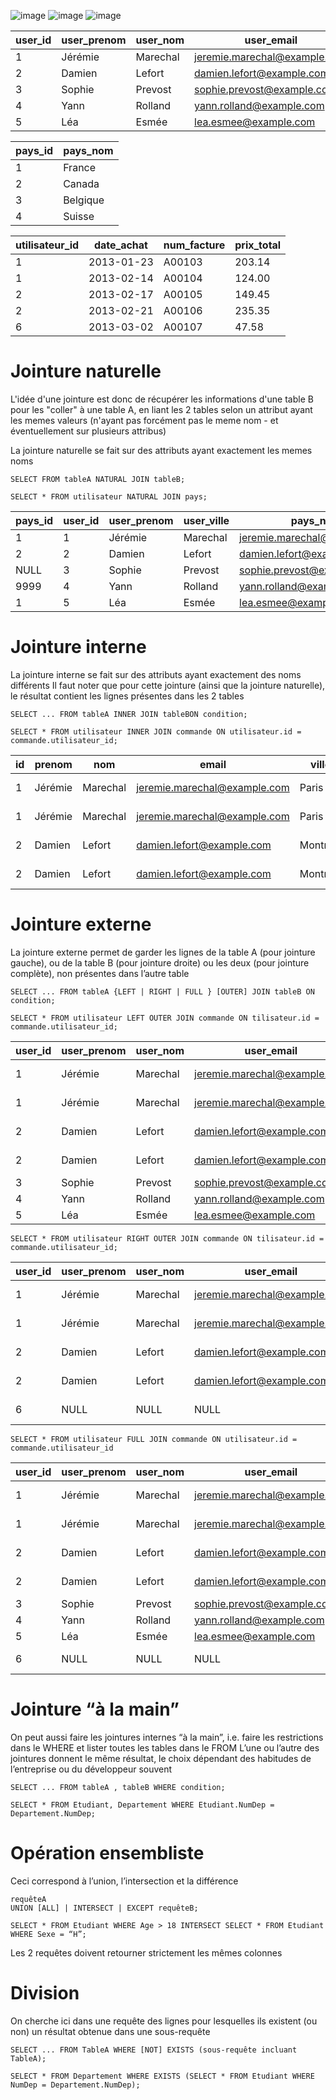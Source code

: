 ![image](https://cartman34.fr/wp-content/uploads/2017/01/sql_joins.jpg)
![image](https://storage.googleapis.com/gweb-cloudblog-publish/images/joins_1.max-1600x1600.png)
![image](https://dataschool.com/assets/images/how-to-teach-people-sql/sqlJoins/sqlJoins_7.png)

| user_id | user_prenom | user_nom | user_email                   | user_ville | pays_id |
| ------- | ----------- | -------- | ---------------------------- | ---------- | ------- |
| 1       | Jérémie     | Marechal | jeremie.marechal@example.com | Paris      | 1       |
| 2       | Damien      | Lefort   | damien.lefort@example.com    | Montréal   | 2       |
| 3       | Sophie      | Prevost  | sophie.prevost@example.com   | Marseille  | NULL    |
| 4       | Yann        | Rolland  | yann.rolland@example.com     | Lille      | 9999    |
| 5       | Léa         | Esmée    | lea.esmee@example.com        | Paris      | 1       |

| pays_id | pays_nom |
| ------- | -------- |
| 1       | France   |
| 2       | Canada   |
| 3       | Belgique |
| 4       | Suisse   |

| utilisateur_id | date_achat | num_facture | prix_total |
| -------------- | ---------- | ----------- | ---------- |
| 1              | 2013-01-23 | A00103      | 203.14     |
| 1              | 2013-02-14 | A00104      | 124.00     |
| 2              | 2013-02-17 | A00105      | 149.45     |
| 2              | 2013-02-21 | A00106      | 235.35     |
| 6              | 2013-03-02 | A00107      | 47.58      |

# Jointure naturelle
L'idée d'une jointure est donc de récupérer les informations d'une table B pour les "coller" à une table A, en liant les 2 tables selon un attribut ayant les memes valeurs (n'ayant pas forcément pas le meme nom - et éventuellement sur plusieurs attribus)

La jointure naturelle se fait sur des attributs ayant exactement les memes noms 

```
SELECT FROM tableA NATURAL JOIN tableB;
```

```
SELECT * FROM utilisateur NATURAL JOIN pays;
```

| pays_id | user_id | user_prenom | user_ville | pays_nom                     |
| ------- | ------- | ----------- | ---------- | ---------------------------- |
| 1       | 1       | Jérémie     | Marechal   | jeremie.marechal@example.com | Paris     | France |
| 2       | 2       | Damien      | Lefort     | damien.lefort@example.com    | Montréal  | Canada |
| NULL    | 3       | Sophie      | Prevost    | sophie.prevost@example.com   | Marseille | NULL   |
| 9999    | 4       | Yann        | Rolland    | yann.rolland@example.com     | Lille     | NULL   |
| 1       | 5       | Léa         | Esmée      | lea.esmee@example.com        | Paris     | France |

# Jointure interne
La jointure interne se fait sur des attributs ayant exactement des noms différents
Il faut noter que pour cette jointure (ainsi que la jointure naturelle), le résultat
contient les lignes présentes dans les 2 tables

```
SELECT ... FROM tableA INNER JOIN tableBON condition;
```

```
SELECT * FROM utilisateur INNER JOIN commande ON utilisateur.id = commande.utilisateur_id;
```

| id  | prenom  | nom      | email                        | ville    | pays_id | date_achat | num_facture | prix_total |
| --- | ------- | -------- | ---------------------------- | -------- | ------- | ---------- | ----------- | ---------- |
| 1   | Jérémie | Marechal | jeremie.marechal@example.com | Paris    | 1       | 2013-01-23 | A00103      | 203.14     |
| 1   | Jérémie | Marechal | jeremie.marechal@example.com | Paris    | 1       | 2013-02-14 | A00104      | 124.00     |
| 2   | Damien  | Lefort   | damien.lefort@example.com    | Montréal | 2       | 2013-02-17 | A00105      | 149.45     |
| 2   | Damien  | Lefort   | damien.lefort@example.com    | Montréal | 2       | 2013-02-21 | A00106      | 235.35     |

# Jointure externe
La jointure externe permet de garder les lignes de la table A (pour jointure gauche),
ou de la table B (pour jointure droite) ou les deux (pour jointure complète), non
présentes dans l’autre table

```
SELECT ... FROM tableA {LEFT | RIGHT | FULL } [OUTER] JOIN tableB ON condition;
```
```
SELECT * FROM utilisateur LEFT OUTER JOIN commande ON tilisateur.id = commande.utilisateur_id;
```

| user_id | user_prenom | user_nom | user_email                   | user_ville | pays_id | date_achat | num_facture | prix_total |
| ------- | ----------- | -------- | ---------------------------- | ---------- | ------- | ---------- | ----------- | ---------- |
| 1       | Jérémie     | Marechal | jeremie.marechal@example.com | Paris      | 1       | 2013-01-23 | A00103      | 203.14     |
| 1       | Jérémie     | Marechal | jeremie.marechal@example.com | Paris      | 1       | 2013-02-14 | A00104      | 124.00     |
| 2       | Damien      | Lefort   | damien.lefort@example.com    | Montréal   | 2       | 2013-02-17 | A00105      | 149.45     |
| 2       | Damien      | Lefort   | damien.lefort@example.com    | Montréal   | 2       | 2013-02-21 | A00106      | 235.35     |
| 3       | Sophie      | Prevost  | sophie.prevost@example.com   | Marseille  | NULL    | NULL       | NULL        | NULL       |
| 4       | Yann        | Rolland  | yann.rolland@example.com     | Lille      | 9999    | NULL       | NULL        | NULL       |
| 5       | Léa         | Esmée    | lea.esmee@example.com        | Paris      | 1       | NULL       | NULL        | NULL       |

```
SELECT * FROM utilisateur RIGHT OUTER JOIN commande ON tilisateur.id = commande.utilisateur_id;
```

| user_id | user_prenom | user_nom | user_email                   | user_ville | pays_id | date_achat | num_facture | prix_total |
| ------- | ----------- | -------- | ---------------------------- | ---------- | ------- | ---------- | ----------- | ---------- |
| 1       | Jérémie     | Marechal | jeremie.marechal@example.com | Paris      | 1       | 2013-01-23 | A00103      | 203.14     |
| 1       | Jérémie     | Marechal | jeremie.marechal@example.com | Paris      | 1       | 2013-02-14 | A00104      | 124.00     |
| 2       | Damien      | Lefort   | damien.lefort@example.com    | Montréal   | 2       | 2013-02-17 | A00105      | 149.45     |
| 2       | Damien      | Lefort   | damien.lefort@example.com    | Montréal   | 2       | 2013-02-21 | A00106      | 235.35     |
| 6 | NULL | NULL | NULL | NULL | NULL | 2013-03-02  | A00107   | 47.58                        |

```
SELECT * FROM utilisateur FULL JOIN commande ON utilisateur.id = commande.utilisateur_id
``` 

| user_id | user_prenom | user_nom | user_email                   | user_ville | pays_id | date_achat | num_facture | prix_total |
| ------- | ----------- | -------- | ---------------------------- | ---------- | ------- | ---------- | ----------- | ---------- |
| 1       | Jérémie     | Marechal | jeremie.marechal@example.com | Paris      | 1       | 2013-01-23 | A00103      | 203.14     |
| 1       | Jérémie     | Marechal | jeremie.marechal@example.com | Paris      | 1       | 2013-02-14 | A00104      | 124.00     |
| 2       | Damien      | Lefort   | damien.lefort@example.com    | Montréal   | 2       | 2013-02-17 | A00105      | 149.45     |
| 2       | Damien      | Lefort   | damien.lefort@example.com    | Montréal   | 2       | 2013-02-21 | A00106      | 235.35     |
| 3       | Sophie      | Prevost  | sophie.prevost@example.com   | Marseille  | NULL    | NULL       | NULL        | NULL       |
| 4       | Yann        | Rolland  | yann.rolland@example.com     | Lille      | 9999    | NULL       | NULL        | NULL       |
| 5       | Léa         | Esmée    | lea.esmee@example.com        | Paris      | 1       | NULL       | NULL        | NULL       |
| 6 | NULL | NULL | NULL | NULL | NULL | 2013-03-02  | A00107   | 47.58                        |

# Jointure “à la main”
On peut aussi faire les jointures internes “à la main”, i.e. faire les restrictions dans le
WHERE et lister toutes les tables dans le FROM
L’une ou l’autre des jointures donnent le même résultat, le choix dépendant des
habitudes de l’entreprise ou du développeur souvent
```
SELECT ... FROM tableA , tableB WHERE condition;
```
```
SELECT * FROM Etudiant, Departement WHERE Etudiant.NumDep = Departement.NumDep;
```

# Opération ensembliste
Ceci correspond à l’union, l’intersection et la différence
```
requêteA
UNION [ALL] | INTERSECT | EXCEPT requêteB;
```
```
SELECT * FROM Etudiant WHERE Age > 18 INTERSECT SELECT * FROM Etudiant WHERE Sexe = “H”;
```
Les 2 requêtes doivent retourner
strictement les mêmes colonnes

# Division
On cherche ici dans une requête des lignes pour lesquelles ils existent (ou non) un
résultat obtenue dans une sous-requête
```
SELECT ... FROM TableA WHERE [NOT] EXISTS (sous-requête incluant TableA);
```
```
SELECT * FROM Departement WHERE EXISTS (SELECT * FROM Etudiant WHERE NumDep = Departement.NumDep);
```